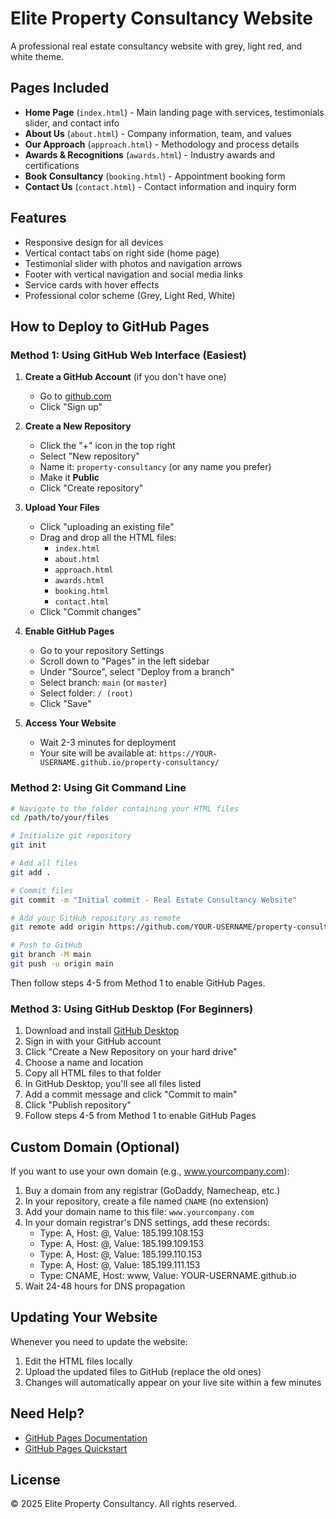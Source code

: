 # Elite Property Consultancy Website

A professional real estate consultancy website with grey, light red, and white theme.

## Pages Included

- **Home Page** (`index.html`) - Main landing page with services, testimonials slider, and contact info
- **About Us** (`about.html`) - Company information, team, and values
- **Our Approach** (`approach.html`) - Methodology and process details
- **Awards & Recognitions** (`awards.html`) - Industry awards and certifications
- **Book Consultancy** (`booking.html`) - Appointment booking form
- **Contact Us** (`contact.html`) - Contact information and inquiry form

## Features

- Responsive design for all devices
- Vertical contact tabs on right side (home page)
- Testimonial slider with photos and navigation arrows
- Footer with vertical navigation and social media links
- Service cards with hover effects
- Professional color scheme (Grey, Light Red, White)

## How to Deploy to GitHub Pages

### Method 1: Using GitHub Web Interface (Easiest)

1. **Create a GitHub Account** (if you don't have one)
   - Go to [github.com](https://github.com)
   - Click "Sign up"

2. **Create a New Repository**
   - Click the "+" icon in the top right
   - Select "New repository"
   - Name it: `property-consultancy` (or any name you prefer)
   - Make it **Public**
   - Click "Create repository"

3. **Upload Your Files**
   - Click "uploading an existing file"
   - Drag and drop all the HTML files:
     - `index.html`
     - `about.html`
     - `approach.html`
     - `awards.html`
     - `booking.html`
     - `contact.html`
   - Click "Commit changes"

4. **Enable GitHub Pages**
   - Go to your repository Settings
   - Scroll down to "Pages" in the left sidebar
   - Under "Source", select "Deploy from a branch"
   - Select branch: `main` (or `master`)
   - Select folder: `/ (root)`
   - Click "Save"

5. **Access Your Website**
   - Wait 2-3 minutes for deployment
   - Your site will be available at: `https://YOUR-USERNAME.github.io/property-consultancy/`

### Method 2: Using Git Command Line

```bash
# Navigate to the folder containing your HTML files
cd /path/to/your/files

# Initialize git repository
git init

# Add all files
git add .

# Commit files
git commit -m "Initial commit - Real Estate Consultancy Website"

# Add your GitHub repository as remote
git remote add origin https://github.com/YOUR-USERNAME/property-consultancy.git

# Push to GitHub
git branch -M main
git push -u origin main
```

Then follow steps 4-5 from Method 1 to enable GitHub Pages.

### Method 3: Using GitHub Desktop (For Beginners)

1. Download and install [GitHub Desktop](https://desktop.github.com/)
2. Sign in with your GitHub account
3. Click "Create a New Repository on your hard drive"
4. Choose a name and location
5. Copy all HTML files to that folder
6. In GitHub Desktop, you'll see all files listed
7. Add a commit message and click "Commit to main"
8. Click "Publish repository"
9. Follow steps 4-5 from Method 1 to enable GitHub Pages

## Custom Domain (Optional)

If you want to use your own domain (e.g., www.yourcompany.com):

1. Buy a domain from any registrar (GoDaddy, Namecheap, etc.)
2. In your repository, create a file named `CNAME` (no extension)
3. Add your domain name to this file: `www.yourcompany.com`
4. In your domain registrar's DNS settings, add these records:
   - Type: A, Host: @, Value: 185.199.108.153
   - Type: A, Host: @, Value: 185.199.109.153
   - Type: A, Host: @, Value: 185.199.110.153
   - Type: A, Host: @, Value: 185.199.111.153
   - Type: CNAME, Host: www, Value: YOUR-USERNAME.github.io
5. Wait 24-48 hours for DNS propagation

## Updating Your Website

Whenever you need to update the website:

1. Edit the HTML files locally
2. Upload the updated files to GitHub (replace the old ones)
3. Changes will automatically appear on your live site within a few minutes

## Need Help?

- [GitHub Pages Documentation](https://docs.github.com/en/pages)
- [GitHub Pages Quickstart](https://docs.github.com/en/pages/quickstart)

## License

© 2025 Elite Property Consultancy. All rights reserved.

